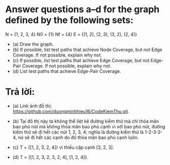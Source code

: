# Answer questions a–d for the graph defined by the following sets:
N = {1, 2, 3, 4}
N0 = {1}
Nf = {4}
E = {(1, 2), (2, 3), (3, 2), (2, 4)}
* (a) Draw the graph.
* (b) If possible, list test paths that achieve Node Coverage, but not Edge Coverage. If not possible, explain why not.
* (c) If possible, list test paths that achieve Edge Coverage, but not Edge-Pair Coverage. If not possible, explain why not.
* (d) List test paths that achieve Edge-Pair Coverage.


# Trả lời:

* (a) Link ảnh đồ thị: <https://github.com/duongminhhieu16/CodeKiemThu.git>.

* (b) Tại đồ thị này ta không thể liệt kê đường kiểm thử mà chỉ thỏa mãn bao phủ nút mà không thỏa mãn bao phủ cạnh vì với bao phủ nút, đường kiểm thử sẽ đi hết các nút 1, 2, 3, 4; nghĩa là đường kiểm thử là 1-2-3-2-4, nó sẽ đi hết các cạnh do đó thỏa mãn bao phủ cạnh luôn.

* (c) T = {[1, 2, 3, 2, 4]} vì thiếu cặp cạnh [3, 2, 3].

* (d) T = {[1, 2, 3, 2, 3, 2, 4], [1, 2, 4]}.